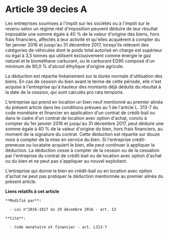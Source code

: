 # Article 39 decies A

Les entreprises soumises à l'impôt sur les sociétés ou à l'impôt sur le revenu selon un régime réel d'imposition peuvent
déduire de leur résultat imposable une somme égale à 40 % de la valeur d'origine des biens, hors frais financiers, affectés à
leur activité et qu'elles acquièrent à compter du 1er janvier 2016 et jusqu'au 31 décembre 2017, lorsqu'ils relèvent des
catégories de véhicules dont le poids total autorisé en charge est supérieur ou égal à 3,5 tonnes qui utilisent exclusivement
comme énergie le gaz naturel et le biométhane carburant, ou le carburant ED95 composé d'un minimum de 90,0 % d'alcool
éthylique d'origine agricole. 

La déduction est répartie linéairement sur la durée normale d'utilisation des biens. En cas de cession du bien avant le terme
de cette période, elle n'est acquise à l'entreprise qu'à hauteur des montants déjà déduits du résultat à la date de la
cession, qui sont calculés pro rata temporis. 

L'entreprise qui prend en location un bien neuf mentionné au premier alinéa du présent article dans les conditions prévues au
1 de l'article L. 313-7 du code monétaire et financier en application d'un contrat de crédit-bail ou dans le cadre d'un
contrat de location avec option d'achat, conclu à compter du 1er janvier 2016 et jusqu'au 31 décembre 2017, peut déduire une
somme égale à 40 % de la valeur d'origine du bien, hors frais financiers, au moment de la signature du contrat. Cette
déduction est répartie sur douze mois à compter de la mise en service du bien. Si l'entreprise crédit-preneuse ou locataire
acquiert le bien, elle peut continuer à appliquer la déduction. La déduction cesse à compter de la cession ou de la cessation
par l'entreprise du contrat de crédit-bail ou de location avec option d'achat ou du bien et ne peut pas s'appliquer au nouvel
exploitant. 

L'entreprise qui donne le bien en crédit-bail ou en location avec option d'achat ne peut pas pratiquer la déduction
mentionnée au premier alinéa du présent article.

**Liens relatifs à cet article**

	**Modifié par**:

	  - Loi n°2016-1917 du 29 décembre 2016 - art. 13

	**Cite**:

	  - Code monétaire et financier - art. L313-7
